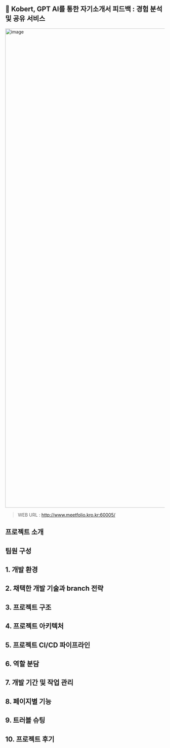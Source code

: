 ## 📑 Kobert, GPT AI를 통한 자기소개서 피드백 : 경험 분석 및 공유 서비스

<img width="1512" alt="image" src="https://github.com/Meetfolio-Project-CodeZ-Team/Backend/assets/103489352/f4f6c461-9371-4e9d-a914-ee7207aba434">

> WEB URL : http://www.meetfolio.kro.kr:60005/

## 프로젝트 소개


## 팀원 구성


## 1. 개발 환경


## 2. 채택한 개발 기술과 branch 전략


## 3. 프로젝트 구조

## 4. 프로젝트 아키텍처

## 5. 프로젝트 CI/CD 파이프라인


## 6. 역할 분담


## 7. 개발 기간 및 작업 관리


## 8. 페이지별 기능

## 9. 트러블 슈팅


## 10. 프로젝트 후기
